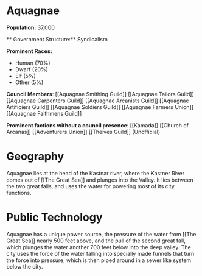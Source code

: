 # Aquagnae

 **Population:** 37,000

** Government Structure:** Syndicalism

**Prominent Races:** 
- Human (70%)
- Dwarf (20%)
- Elf (5%)
- Other (5%)

**Council Members**:
 [[Aquagnae Smithing Guild]]
 [[Aquagnae Tailors Guild]]
  [[Aquagnae Carpenters Guild]]
 [[Aquagnae Arcanists Guild]]
 [[Aquagnae Artificiers Guild]]
 [[Aquagnae Soldiers Guild]]
 [[Aquagnae Farmers Union]]
[[Aquagnae Faithmens Guild]] 

**Prominent factions without a council presence**:
[[Kamada]]
[[Church of Arcanas]]
[[Adventurers Union]]
[[Theives Guild]] (Unofficial)


# Geography

Aquagnae lies at the head of the Kastnar river, where the Kastner River comes out of [[The Great Sea]] and plunges into the Valley. It lies between the two great falls, and uses the water for powering most of its city functions.

# Public Technology
Aquagnae has a unique power source, the pressure of the water from [[The Great Sea]] nearly 500 feet above, and the pull of the second great fall, which plunges the water another 700 feet below into the deep valley. The city uses the force of the water falling into specially made funnels that turn the force into pressure, which is then piped around in a sewer like system below the city.



